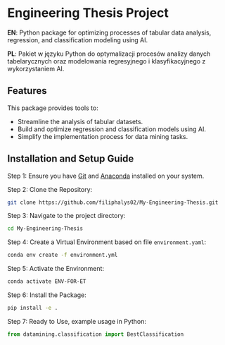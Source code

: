 
# Engineering Thesis Project

**EN**: Python package for optimizing processes of tabular data analysis, regression, and classification modeling using AI.

**PL**: Pakiet w języku Python do optymalizacji procesów analizy danych tabelarycznych oraz modelowania regresyjnego i klasyfikacyjnego z wykorzystaniem AI.

## Features
This package provides tools to:
- Streamline the analysis of tabular datasets.
- Build and optimize regression and classification models using AI.
- Simplify the implementation process for data mining tasks.

## Installation and Setup Guide

Step 1: Ensure you have [Git](https://git-scm.com/) and [Anaconda](https://www.anaconda.com/) installed on your system.

Step 2: Clone the Repository:
```bash
git clone https://github.com/filiphalys02/My-Engineering-Thesis.git
```

Step 3: Navigate to the project directory:
```bash
cd My-Engineering-Thesis
```

Step 4: Create a Virtual Environment based on file `environment.yaml`:
```bash
conda env create -f environment.yml
```

Step 5: Activate the Environment:
```bash
conda activate ENV-FOR-ET
```

Step 6: Install the Package:
```bash
pip install -e .
```

Step 7: Ready to Use, example usage in Python:
```python
from datamining.classification import BestClassification
```
